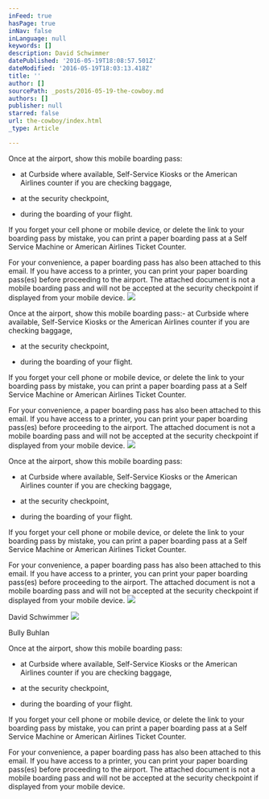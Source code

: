 ```yaml
---
inFeed: true
hasPage: true
inNav: false
inLanguage: null
keywords: []
description: David Schwimmer
datePublished: '2016-05-19T18:08:57.501Z'
dateModified: '2016-05-19T18:03:13.418Z'
title: ''
author: []
sourcePath: _posts/2016-05-19-the-cowboy.md
authors: []
publisher: null
starred: false
url: the-cowboy/index.html
_type: Article

---
```

Once at the airport, show this mobile boarding pass:

- at Curbside where available, Self-Service Kiosks or the American Airlines counter if you are checking baggage,

- at the security checkpoint,

- during the boarding of your flight.

If you forget your cell phone or mobile device, or delete the link to your boarding pass by mistake, you can print a paper boarding pass at a Self Service Machine or American Airlines Ticket Counter.

For your convenience, a paper boarding pass has also been attached to this email. If you have access to a printer, you can print your paper boarding pass(es) before proceeding to the airport. The attached document is not a mobile boarding pass and will not be accepted at the security checkpoint if displayed from your mobile device.
![](https://the-grid-user-content.s3-us-west-2.amazonaws.com/c3d57736-b91b-4733-9190-360933a0fc10.jpg)

Once at the airport, show this mobile boarding pass:- at Curbside where available, Self-Service Kiosks or the American Airlines counter if you are checking baggage,

- at the security checkpoint,

- during the boarding of your flight.

If you forget your cell phone or mobile device, or delete the link to your boarding pass by mistake, you can print a paper boarding pass at a Self Service Machine or American Airlines Ticket Counter.

For your convenience, a paper boarding pass has also been attached to this email. If you have access to a printer, you can print your paper boarding pass(es) before proceeding to the airport. The attached document is not a mobile boarding pass and will not be accepted at the security checkpoint if displayed from your mobile device.
![](https://the-grid-user-content.s3-us-west-2.amazonaws.com/021ca11d-661d-40f6-bc59-8d553fc8c6d9.jpg)

Once at the airport, show this mobile boarding pass:

- at Curbside where available, Self-Service Kiosks or the American Airlines counter if you are checking baggage,

- at the security checkpoint,

- during the boarding of your flight.

If you forget your cell phone or mobile device, or delete the link to your boarding pass by mistake, you can print a paper boarding pass at a Self Service Machine or American Airlines Ticket Counter.

For your convenience, a paper boarding pass has also been attached to this email. If you have access to a printer, you can print your paper boarding pass(es) before proceeding to the airport. The attached document is not a mobile boarding pass and will not be accepted at the security checkpoint if displayed from your mobile device.
![](https://the-grid-user-content.s3-us-west-2.amazonaws.com/a508e387-8a4d-45a4-a42b-fa7d7e04e074.jpg)

David Schwimmer
![](https://the-grid-user-content.s3-us-west-2.amazonaws.com/b2a52c6b-cc13-4af5-b551-64ef6d5f8478.jpg)

Bully Buhlan

Once at the airport, show this mobile boarding pass:

- at Curbside where available, Self-Service Kiosks or the American Airlines counter if you are checking baggage,

- at the security checkpoint,

- during the boarding of your flight.

If you forget your cell phone or mobile device, or delete the link to your boarding pass by mistake, you can print a paper boarding pass at a Self Service Machine or American Airlines Ticket Counter.

For your convenience, a paper boarding pass has also been attached to this email. If you have access to a printer, you can print your paper boarding pass(es) before proceeding to the airport. The attached document is not a mobile boarding pass and will not be accepted at the security checkpoint if displayed from your mobile device.